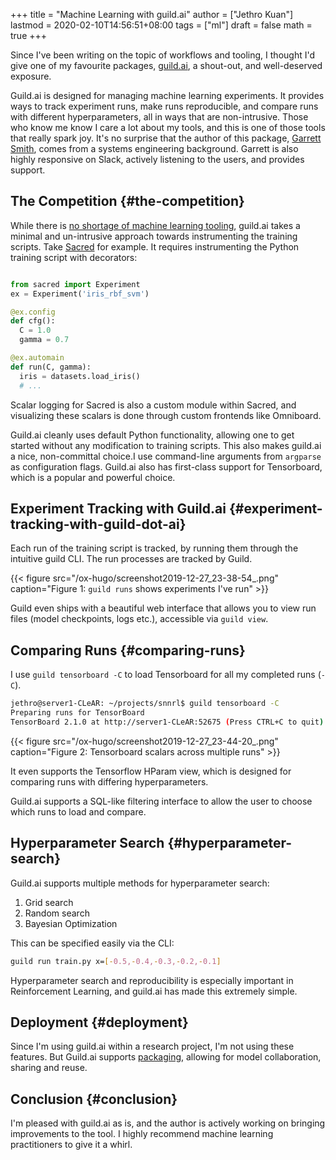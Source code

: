 +++
title = "Machine Learning with guild.ai"
author = ["Jethro Kuan"]
lastmod = 2020-02-10T14:56:51+08:00
tags = ["ml"]
draft = false
math = true
+++

Since I've been writing on the topic of workflows and tooling, I
thought I'd give one of my favourite packages, [guild.ai](https://guild.ai/), a shout-out,
and well-deserved exposure.

Guild.ai is designed for managing machine learning experiments. It
provides ways to track experiment runs, make runs reproducible, and
compare runs with different hyperparameters, all in ways that are
non-intrusive. Those who know me know I care a lot about my tools, and
this is one of those tools that really spark joy. It's no surprise
that the author of this package, [Garrett Smith](https://github.com/gar1t), comes from a systems
engineering background. Garrett is also highly responsive on Slack,
actively listening to the users, and provides support.


## The Competition {#the-competition}

While there is [no shortage of machine learning tooling](https://medium.com/@hadyelsahar/how-do-you-manage-your-machine-learning-experiments-ab87508348ac), guild.ai takes
a minimal and un-intrusive approach towards instrumenting the training
scripts. Take [Sacred](https://github.com/IDSIA/sacred/) for example. It requires instrumenting the Python
training script with decorators:

```python

from sacred import Experiment
ex = Experiment('iris_rbf_svm')

@ex.config
def cfg():
  C = 1.0
  gamma = 0.7

@ex.automain
def run(C, gamma):
  iris = datasets.load_iris()
  # ...
```

Scalar logging for Sacred is also a custom module within Sacred, and
visualizing these scalars is done through custom frontends like
Omniboard.

Guild.ai cleanly uses default Python functionality, allowing one to
get started without any modification to training scripts. This also
makes guild.ai a nice, non-committal choice.I use command-line
arguments from `argparse` as configuration flags. Guild.ai also has
first-class support for Tensorboard, which is a popular and powerful
choice.


## Experiment Tracking with Guild.ai {#experiment-tracking-with-guild-dot-ai}

Each run of the training script is tracked, by running them through
the intuitive guild CLI. The run processes are tracked by Guild.

{{< figure src="/ox-hugo/screenshot2019-12-27_23-38-54_.png" caption="Figure 1: `guild runs` shows experiments I've run" >}}

Guild even ships with a beautiful web interface that allows you to
view run files (model checkpoints, logs etc.), accessible via `guild view`.


## Comparing Runs {#comparing-runs}

I use `guild tensorboard -C` to load Tensorboard for all my completed
runs (`-C`).

```bash
jethro@server1-CLeAR: ~/projects/snnrl$ guild tensorboard -C
Preparing runs for TensorBoard
TensorBoard 2.1.0 at http://server1-CLeAR:52675 (Press CTRL+C to quit)
```

{{< figure src="/ox-hugo/screenshot2019-12-27_23-44-20_.png" caption="Figure 2: Tensorboard scalars across multiple runs" >}}

It even supports the Tensorflow HParam view, which is designed for
comparing runs with differing hyperparameters.

Guild.ai supports a SQL-like filtering interface to allow the user to
choose which runs to load and compare.


## Hyperparameter Search {#hyperparameter-search}

Guild.ai supports multiple methods for hyperparameter search:

1.  Grid search
2.  Random search
3.  Bayesian Optimization

This can be specified easily via the CLI:

```bash
guild run train.py x=[-0.5,-0.4,-0.3,-0.2,-0.1]
```

Hyperparameter search and reproducibility is especially important in
Reinforcement Learning, and guild.ai has made this extremely simple.


## Deployment {#deployment}

Since I'm using guild.ai within a research project, I'm not using
these features. But Guild.ai supports [packaging](https://guild.ai/docs/packages/), allowing for model
collaboration, sharing and reuse.


## Conclusion {#conclusion}

I'm pleased with guild.ai as is, and the author is actively working on
bringing improvements to the tool. I highly recommend machine learning
practitioners to give it a whirl.
